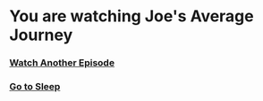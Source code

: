 # You are watching Joe's Average Journey

### [Watch Another Episode](passout.md)

### [Go to Sleep](sleep.md)
